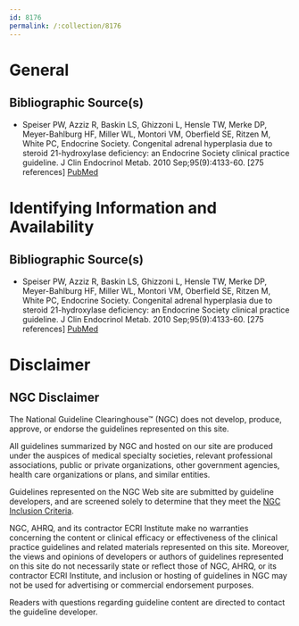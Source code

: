 ```yaml
---
id: 8176
permalink: /:collection/8176
---
```


# General

## Bibliographic Source(s)

- Speiser PW, Azziz R, Baskin LS, Ghizzoni L, Hensle TW, Merke DP, Meyer-Bahlburg HF, Miller WL, Montori VM, Oberfield SE, Ritzen M, White PC, Endocrine Society. Congenital adrenal hyperplasia due to steroid 21-hydroxylase deficiency: an Endocrine Society clinical practice guideline. J Clin Endocrinol Metab. 2010 Sep;95(9):4133-60. [275 references] [ PubMed ](http://www.ncbi.nlm.nih.gov/entrez/query.fcgi?cmd=Retrieve&db=pubmed&dopt=Abstract&list_uids=20823466)

# Identifying Information and Availability

## Bibliographic Source(s)

- Speiser PW, Azziz R, Baskin LS, Ghizzoni L, Hensle TW, Merke DP, Meyer-Bahlburg HF, Miller WL, Montori VM, Oberfield SE, Ritzen M, White PC, Endocrine Society. Congenital adrenal hyperplasia due to steroid 21-hydroxylase deficiency: an Endocrine Society clinical practice guideline. J Clin Endocrinol Metab. 2010 Sep;95(9):4133-60. [275 references] [ PubMed ](http://www.ncbi.nlm.nih.gov/entrez/query.fcgi?cmd=Retrieve&db=pubmed&dopt=Abstract&list_uids=20823466)

# Disclaimer

## NGC Disclaimer

The National Guideline Clearinghouse™ (NGC) does not develop, produce, approve, or endorse the guidelines represented on this site.

All guidelines summarized by NGC and hosted on our site are produced under the auspices of medical specialty societies, relevant professional associations, public or private organizations, other government agencies, health care organizations or plans, and similar entities.

Guidelines represented on the NGC Web site are submitted by guideline developers, and are screened solely to determine that they meet the [NGC Inclusion Criteria](/help-and-about/summaries/inclusion-criteria).

NGC, AHRQ, and its contractor ECRI Institute make no warranties concerning the content or clinical efficacy or effectiveness of the clinical practice guidelines and related materials represented on this site. Moreover, the views and opinions of developers or authors of guidelines represented on this site do not necessarily state or reflect those of NGC, AHRQ, or its contractor ECRI Institute, and inclusion or hosting of guidelines in NGC may not be used for advertising or commercial endorsement purposes.

Readers with questions regarding guideline content are directed to contact the guideline developer.

